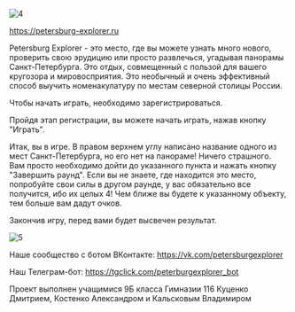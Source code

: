 ![4](https://user-images.githubusercontent.com/73442757/116149052-598e7b00-a6ea-11eb-914c-a54dbbb2ee32.png)


https://petersburg-explorer.ru

Petersburg Explorer - это место, где вы можете узнать много нового, проверить свою эрудицию или просто развлечься, угадывая панорамы Санкт-Петербурга. Это отдых, совмещенный с пользой для вашего кругозора и мировосприятия. Это необычный и очень эффективный способ выучить номенакулатуру по местам северной столицы России.

Чтобы начать играть, необходимо зарегистрироваться.

Пройдя этап регистрации, вы можете начать играть, нажав кнопку "Играть".

Итак, вы в игре. В правом верхнем углу написано название одного из мест Санкт-Петербурга, но его нет на панораме! Ничего страшного. Вам просто необходимо дойти до указанного пункта и нажать кнопку "Завершить раунд". Если вы не знаете, где находится это место, попробуйте свои силы в другом раунде, у вас обязательно все получится, ибо их целых 4! Чем ближе вы будете к указанному объекту, тем больше вам дадут очков.

Закончив игру, перед вами будет высвечен результат.

![5](https://user-images.githubusercontent.com/73442757/116137806-b125ea00-a6dc-11eb-99a6-e45e9aa41b25.jpg)

Наше сообщество с ботом ВКонтакте: https://vk.com/petersburgexplorer

Наш Телеграм-бот: https://tgclick.com/peterburgexplorer_bot

Проект выполнен учащимися 9Б класса Гимназии 116 Куценко Дмитрием, Костенко Александром и Кальсковым Владимиром
